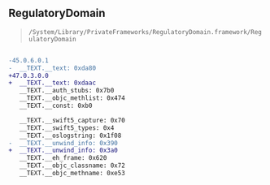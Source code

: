 ## RegulatoryDomain

> `/System/Library/PrivateFrameworks/RegulatoryDomain.framework/RegulatoryDomain`

```diff

-45.0.6.0.1
-  __TEXT.__text: 0xda80
+47.0.3.0.0
+  __TEXT.__text: 0xdaac
   __TEXT.__auth_stubs: 0x7b0
   __TEXT.__objc_methlist: 0x474
   __TEXT.__const: 0xb0

   __TEXT.__swift5_capture: 0x70
   __TEXT.__swift5_types: 0x4
   __TEXT.__oslogstring: 0x1f08
-  __TEXT.__unwind_info: 0x390
+  __TEXT.__unwind_info: 0x3a0
   __TEXT.__eh_frame: 0x620
   __TEXT.__objc_classname: 0x72
   __TEXT.__objc_methname: 0xe53

```
